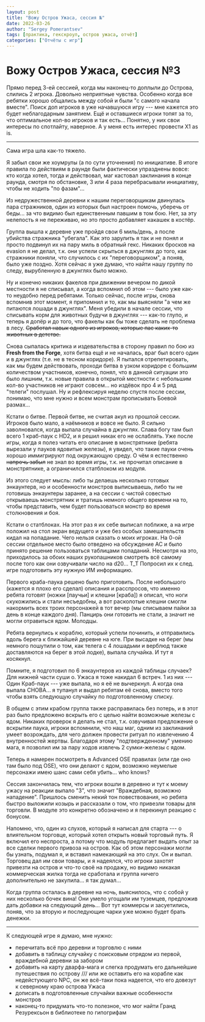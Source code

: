 ```yaml
---
layout: post
title: "Вожу Остров Ужаса, сессия №"
date: 2022-03-26
author: "Sergey Pomerantsev"
tags: [практика, гекскроул, остров ужаса, отчёт]
categories: ["Отчёты с игр"]
---
```


# Вожу Остров Ужаса, сессия №3

Прямо перед 3-ей сессией, когда мы наконец-то доплыли до Острова, слились 2 игрока. Довольно неприятные чувства. Особенно когда все ребятки хорошо общались между собой и были "с самого начала вместе". Поиск доп игроков в уже начавшуюся игру --- мне кажется это будет неблагодарным занятием. Ещё и оставшиеся игроки топят за то, что оптимальное кол-во игроков и так есть... Понятно, у них свои интересы по спотлайту, наверное. А у меня есть интерес провести X1 as is.

---

Сама игра шла как-то тяжело.

Я забыл свои же хоумрулы (а по сути уточнения) по инициативе. В итоге правила по действиям в раунде были фактически упразднены вовсе: кто когда хотел, тогда и действовал, маг кастовал заклинания в конце раунда, смотря по обстановке, 3 или 4 раза перебрасывали инициативу, чтобы не ходить "по фазам"...

Из недружественной деревни к нашим переговорщикам двинулась пара стражников, один из которых был настроен помочь, уберечь от беды... за что видимо был единственным павшим в том бою. Нет, за эту нелепость я не переживаю, но это просто добавляет какашек в костёр.

Группа вышла к деревне уже пройдя свои 6 миль/день, а после убийства стражника "убегала". Как это зарулить я так и не понял и просто подвинул их на пару миль в обратный гекс. Никаких бросков на evasion я не делал, т.к. они успели скрыться в джунглях до того, как стражники поняли, что случилось с их "переговорщиком", а поняв, было уже поздно. Хотя сейчас я уже думаю, что найти нашу группу по следу, вырубленную в джунглях было можно.

Ну и конечно никаких факелов при движении вечером по дикой местности я не списывал, а когда вспомнил об этом --- было уже как-то неудобно перед ребятами. Только сейчас, после игры, снова вспомнив этот момент, я припомнил и то, как мы выясняли "а чем же питаются лошади в джунглях". Меня убедили в начале сессии, что списывать корм для животных будучи в джунглях --- как-то глупо, и теперь я допёр и до того, что факелы как бы тоже сделать не проблема в лесу. ~~Сработал навык одного из игроков, которые пас каких-то животных в детстве.~~

Снова сыпалась критика и издевательства в сторону правил по бою из **Fresh from the Forge**, хотя битва ещё и не началась, враг был всего один и в джунглях (т.е. не в тесном коридоре). Я пытался отрепетировать, как мы будем действовать, проходи битва в узком коридоре с большим количеством участников, конечно, понял, что в данной ситуации это было лишним, т.к. новые правила в открытой местности с небольшим кол-во участников не играют совсем... но издёвок про 4 и 5 ряд "телеги" послушал. Ну и рефлексируя неделю спустя после сессии, понимаю, что мне нужно и всем монстрам прописывать Боевой размах...

Кстати о битве. Первой битве, не считая акул из прошлой сессии. Игроков было мало, а наёмников и вовсе не было. Я сильно заволновался, когда выпала случайна в джунглях. Слава богу там был всего 1 краб-паук с HD2, и я решил никак его не ослаблять. Уже после игры, когда я полез читать его описание в монстрятнике (ребята вырезали у пауков ядовитые железы), я увидел, что такие пауки очень хорошо иммигрируют под окружающую среду. О чём я естественно ~~напрочь забыл~~ не знал во время игры, т.к. не прочитал описание в монстрятнике, а ограничился статблоком из модуля.

Из этого следует мысль: либо ты делаешь несколько готовых энкаунтерв, но и особенности монстров выписываешь, либо ты не готовишь энкаунтеры заранее, а на сессии с чистой совестью открываешь монстрятник и тратишь немного общего времени на то, чтобы представить, чем будет пользоваться монстр во время столкновения и боя.

Кстати о статблоках. На этот раз я их себе выписал поближе, а на игре положил на стол экран ведущего и уже без особых замешательств кидал на попадание. Чего нельзя сказать о моих игроках. На 0-ой сессии отдельное место было отведено на обсуждение AC и было принято решение пользоваться таблицами попаданий. Несмотря на это, приходилось за обоих наших рукопашников смотреть всё самому после того как они озвучивали число на d20... T_T Попросил их к след. игре подготовить эту нужную ИМ информацию.

Первого краба-паука решено было приготовить. После небольшого (кажется я плохо его сделал) описания и расспросов, что именно ребята готовят (ножки [паучьи] и клешни [краба]) я описал, что ноги скукожились и стали несъедобны, а вот расколотые клешни смогли накормить всех троих персонажей в тот вечер (мы списываем пайки за день в конце каждого дня). Панцирь они готовить не стали, а значит не могли отравиться ядом. Молодцы.

Ребята вернулись к кораблю, который успели починить, и отправились вдоль берега к ближайшей деревне на юге. При высадке на берег (мы немного пошутили о том, как телега с 4 лошадьми и верблюд также доставляются на берег в этой лодке), выпала случайка. И тут я косякнул. 

Помните, я подготовил по 6 энкаунтеров из каждой таблицы случаек? Для нижней части суши о. Ужаса я тоже накидал 6 встреч. 1 из них --- Один Краб-паук --- уже выпала, но я её не вычеркнул. А когда она выпала СНОВА... я тупанул и выдал ребятам её снова, вместо того чтобы взять следующую случайку по подготовленному списку.

В общем с этим крабом группа также расправилась без потерь, и в этот раз было предложено вскрыть его с целью найти возможные железы с ядом. Никаких проверок я делать не стал, т.к. озвучивая предложение о вскрытии паука, игроки вспомнили, что наш маг, одним из заклинаний умеет возрождать, для чего должен провести ритуал по извлечению 4 внутренностей жертвы. Благодаря этому "подтвержденному" умению мага, я позволил им за пару ходов извлечь 2 сумки-железы с ядом.

Теперь я намерен посмотреть в Advanced OSE правилах (или где оно там было под OSE), что они делают с ядом, возможно неумелые персонажи имею шанс сами себя убить... who knows?

Сессия закончилась тем, что игроки вошли в деревню и тут к моему  ужасу на реакции выпало "3", что значит "Враждебная, возможно нападение". Пришлось сменить некий тон повествования, но ребята быстро выложили козырь и рассказали о том, что привезли товары для торговли. В модуле это конкретно обозначено и я перекинул реакцию с бонусом.

Напомню, что, один из слухов, который я написал для старта --- о влиятельном торговце, который хотел открыть новый торговый путь. Я включил его неспроста, а потому что модуль предлагает выдать опыт за все сделки первого привоза на остров. Как об этом персонажи могли бы узнать, подумал я, и вставил намекающий на это слух. Он и выпал. Торговец дал им свои товары, и я надеялся, что игроки захотят привезти на остров и что-то своё на продажу, но видимо никакая коммерческая жилка тогда не сработала и группа  ничего дополнительно не закупила... я так думал...

Когда группа осталась в деревне на ночь, выяснилось, что с собой у них несколько бочек вина! Они умело угощали им туземцев, предложив дать добавки на следующий день... Вот тут коммерсы и засуетились, поняв, что за вторую и последующие чарки уже можно будет брать денежки.

---

К следующей игре я думаю, мне нужно:

- перечитать всё про деревни и торговлю с ними
- добавить в таблицу случайку с поисковым отрядом из первой, враждебной деревни за забором
- добавить на карту дварфа-мага и слегка продумать его дальнейшие путешествия по острову /// или же оставить его на корабле как недейстующего NPC, он же всё-таки пока надеется, что его довезут к северному краю острова Ужаса
- дописать в подготовленные случайки важные особенности монстров
- наконец-то придумать что-то полезное, что мог найти Гранд Резурексьон в библиотеке по гипогрифам
